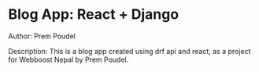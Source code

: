 # Blog App: React + Django

Author: Prem Poudel

Description: This is a blog app created using drf api and react, as a project for Webboost Nepal by Prem Poudel.
